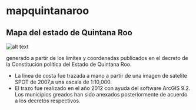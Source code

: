 # mapquintanaroo

## Mapa del estado de Quintana Roo

![alt text](https://photos.app.goo.gl/ByEeWvBKkCkFydeb8)

generado a partir de los límites y coordenadas publicados en el decreto de la Constitución política del Estado de Quintana Roo.
- La linea de costa fue trazada a mano a partir de una imagen de satelite SPOT de 2007,a una escala de 1:10,000. 
- El trazo fue realizado en el año 2012 con ayuda del software ArcGIS 9.2. Los municipios greados han sido anexados posteriormente de acuerdo a los decretos respectivos.
